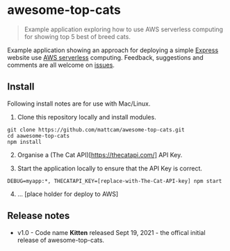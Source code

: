 # awesome-top-cats

> Example application exploring how to use AWS serverless computing for showing top 5 best of breed cats.

Example application showing an approach for deploying a simple [Express](https://expressjs.com/) website use [AWS serverless](https://aws.amazon.com/serverless/) computing. Feedback, suggestions and comments are all welcome on [issues](https://github.com/mattcam/awesome-top-cats/issues).

## Install

Following install notes are for use with Mac/Linux.


1. Clone this repository locally and install modules.

```
git clone https://github.com/mattcam/awesome-top-cats.git
cd aawesome-top-cats
npm install

```

2. Organise a (The Cat API)[https://thecatapi.com/] API Key.

3. Start the application locally to ensure that the API Key is correct.

```
DEBUG=myapp:*, THECATAPI_KEY=[replace-with-The-Cat-API-key] npm start
```

4. ... [place holder for deploy to AWS]


## Release notes

* v1.0 - Code name **Kitten** released Sept 19, 2021 - the offical initial release of awesome-top-cats.
